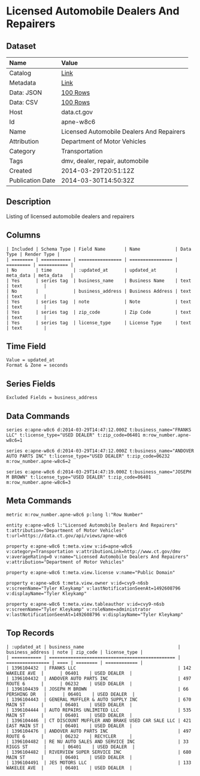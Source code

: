 # Licensed Automobile Dealers And Repairers

## Dataset

| Name | Value |
| :--- | :---- |
| Catalog | [Link](https://catalog.data.gov/dataset/licensed-automobile-dealers-and-repairers) |
| Metadata | [Link](https://data.ct.gov/api/views/apne-w8c6) |
| Data: JSON | [100 Rows](https://data.ct.gov/api/views/apne-w8c6/rows.json?max_rows=100) |
| Data: CSV | [100 Rows](https://data.ct.gov/api/views/apne-w8c6/rows.csv?max_rows=100) |
| Host | data.ct.gov |
| Id | apne-w8c6 |
| Name | Licensed Automobile Dealers And Repairers |
| Attribution | Department of Motor Vehicles |
| Category | Transportation |
| Tags | dmv, dealer, repair, automobile |
| Created | 2014-03-29T20:51:12Z |
| Publication Date | 2014-03-30T14:50:32Z |

## Description

Listing of licensed automobile dealers and repairers

## Columns

```ls
| Included | Schema Type | Field Name       | Name             | Data Type | Render Type |
| ======== | =========== | ================ | ================ | ========= | =========== |
| No       | time        | :updated_at      | updated_at       | meta_data | meta_data   |
| Yes      | series tag  | business_name    | Business Name    | text      | text        |
| No       |             | business_address | Business Address | text      | text        |
| Yes      | series tag  | note             | Note             | text      | text        |
| Yes      | series tag  | zip_code         | Zip Code         | text      | text        |
| Yes      | series tag  | license_type     | License Type     | text      | text        |
```

## Time Field

```ls
Value = updated_at
Format & Zone = seconds
```

## Series Fields

```ls
Excluded Fields = business_address
```

## Data Commands

```ls
series e:apne-w8c6 d:2014-03-29T14:47:12.000Z t:business_name="FRANKS LLC" t:license_type="USED DEALER" t:zip_code=06401 m:row_number.apne-w8c6=1

series e:apne-w8c6 d:2014-03-29T14:47:12.000Z t:business_name="ANDOVER AUTO PARTS INC" t:license_type="USED DEALER" t:zip_code=06232 m:row_number.apne-w8c6=2

series e:apne-w8c6 d:2014-03-29T14:47:19.000Z t:business_name="JOSEPH M BROWN" t:license_type="USED DEALER" t:zip_code=06401 m:row_number.apne-w8c6=3
```

## Meta Commands

```ls
metric m:row_number.apne-w8c6 p:long l:"Row Number"

entity e:apne-w8c6 l:"Licensed Automobile Dealers And Repairers" t:attribution="Department of Motor Vehicles" t:url=https://data.ct.gov/api/views/apne-w8c6

property e:apne-w8c6 t:meta.view v:id=apne-w8c6 v:category=Transportation v:attributionLink=http://www.ct.gov/dmv v:averageRating=0 v:name="Licensed Automobile Dealers And Repairers" v:attribution="Department of Motor Vehicles"

property e:apne-w8c6 t:meta.view.license v:name="Public Domain"

property e:apne-w8c6 t:meta.view.owner v:id=cvy9-n6sb v:screenName="Tyler Kleykamp" v:lastNotificationSeenAt=1492608796 v:displayName="Tyler Kleykamp"

property e:apne-w8c6 t:meta.view.tableauthor v:id=cvy9-n6sb v:screenName="Tyler Kleykamp" v:roleName=administrator v:lastNotificationSeenAt=1492608796 v:displayName="Tyler Kleykamp"
```

## Top Records

```ls
| :updated_at | business_name                                   | business_address | note | zip_code | license_type | 
| =========== | =============================================== | ================ | ==== | ======== | ============ | 
| 1396104432  | FRANKS LLC                                      | 142 WAKELEE AVE  |      | 06401    | USED DEALER  | 
| 1396104432  | ANDOVER AUTO PARTS INC                          | 497 ROUTE 6      |      | 06232    | USED DEALER  | 
| 1396104439  | JOSEPH M BROWN                                  | 66 PERSHING DR   |      | 06401    | USED DEALER  | 
| 1396104443  | GENERAL MUFFLER & AUTO SUPPLY INC               | 670 MAIN ST      |      | 06401    | USED DEALER  | 
| 1396104444  | AUTO REPAIRS UNLIMITED LLC                      | 535 MAIN ST      |      | 06401    | USED DEALER  | 
| 1396104446  | CT DISCOUNT MUFFLER AND BRAKE USED CAR SALE LLC | 421 EAST MAIN ST |      | 06401    | USED DEALER  | 
| 1396104476  | ANDOVER AUTO PARTS INC                          | 497 ROUTE 6      |      | 06232    | RECYCLER     | 
| 1396104482  | RE NU AUTO SALES AND SERVICE INC                | 33 RIGGS ST      |      | 06401    | USED DEALER  | 
| 1396104482  | RIVERVIEW SUPER SERVICE INC                     | 680 MAIN ST      |      | 06401    | USED DEALER  | 
| 1396104491  | JES MOTORS LLC                                  | 133 WAKELEE AVE  |      | 06401    | USED DEALER  | 
```